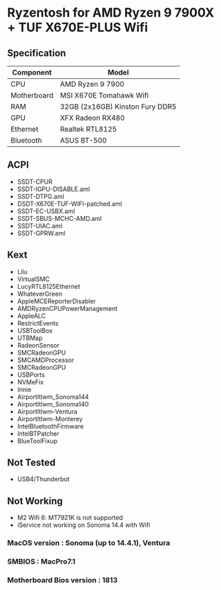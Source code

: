 # Ryzentosh for AMD Ryzen 9 7900X + TUF X670E-PLUS Wifi

## Specification
|  Component  | Model                               |
| ------------ |-------------------------------------|
| CPU  | AMD Ryzen 9 7900                   |
| Motherboard | MSI X670E Tomahawk Wifi          |
| RAM  | 32GB (2x16GB) Kinston Fury DDR5     |
|  GPU  | XFX Radeon RX480 |
| Ethernet  | Realtek RTL8125                     |
| Bluetooth  | ASUS BT-500                     |

## ACPI
- SSDT-CPUR
- SSDT-IGPU-DISABLE.aml
- SSDT-DTPG.aml
- DSDT-X670E-TUF-WIFI-patched.aml
- SSDT-EC-USBX.aml
- SSDT-SBUS-MCHC-AMD.aml
- SSDT-UIAC.aml
- SSDT-GPRW.aml


## Kext
- Lilu
- VirtualSMC
- LucyRTL8125Ethernet
- WhateverGreen
- AppleMCEReporterDisabler
- AMDRyzenCPUPowerManagement
- AppleALC
- RestrictEvents
- USBToolBox
- UTBMap
- RadeonSensor
- SMCRadeonGPU
- SMCAMDProcessor
- SMCRadeonGPU
- USBPorts
- NVMeFix
- Innie
- AirportItlwm_Sonoma144
- AirportItlwm_Sonoma140
- AirportItlwm-Ventura
- AirportItlwm-Monterey
- IntelBluetoothFirmware
- IntelBTPatcher
- BlueToolFixup

## Not Tested
- USB4/Thunderbot

## Not Working
- M2 Wifi 6: MT7921K is not supported
- iService not working on Sonoma 14.4 with Wifi

### MacOS version : Sonoma (up to 14.4.1), Ventura
### SMBIOS : MacPro7.1
### Motherboard Bios version : 1813

